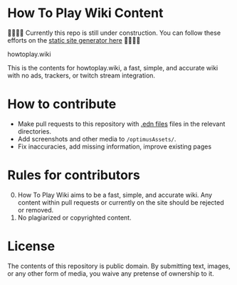 # How To Play Wiki Content

🚧🚧🚧🚧
Currently this repo is still under construction. You can follow these efforts on the [static site generator here](https://github.com/SoulSloth/how-to-play-wiki-generator) 🚧🚧🚧🚧

howtoplay.wiki

This is the contents for howtoplay.wiki, a fast, simple, and accurate wiki with no ads, trackers, or twitch stream integration. 

# How to contribute
- Make pull requests to this repository with [.edn files](https://clojuredocs.org/clojure.edn) files in the relevant directories.
- Add screenshots and other media to `/optimusAssets/`.
- Fix inaccuracies, add missing information, improve existing pages

# Rules for contributors

0. How To Play Wiki aims to be a fast, simple, and accurate wiki. Any content within pull requests or currently on the site should be rejected or removed.
1. No plagiarized or copyrighted content.


# License

The contents of this repository is public domain. By submitting text, images, or any other form of media, you waive any pretense of ownership to it.

